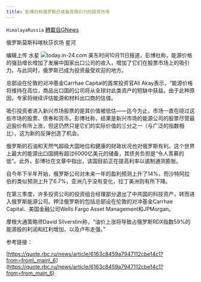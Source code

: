 ```yaml
---
title: 彭博社称俄罗斯已成最具吸引力的投资市场
---
```

`HimalayaRussia` [轉載自GNews](https://gnews.org/zh-hans/1587570/)

俄罗斯莫斯科喀秋莎农场 星河

编辑上传 水星
![](https://assets.gnews.org/wp-content/uploads/2021/10/B-2.jpg)today.in-24.com
美东时间10月11日报道，彭博社称，能源价格的强劲增长增加了发展中国家出口公司的收入，增加了它们在股票市场上的吸引力。与此同时，俄罗斯已成为投资最受欢迎的地方。

总部设在伦敦的对冲基金Carrhae Capital的首席投资官Ali Akay表示，“能源价格将维持在高位，商品出口国的公司将从全球对此类资产的短缺中获益。由于此种原因，专家将继续评估能源和材料出口商的估值。

吸引投资者进入新兴市场股票的是其价值被低估——迄今为止，市场一直在绕过这些市场的股票、债券和货币。彭博社称，结果是新兴市场的能源公司的股票尽管最近股价有所上涨，但这仍然只是它们的实际价值的三分之一（与广泛的指数相比），这为新的反弹创造了机会。

俄罗斯的石油和天然气超级大国地位和健康的财政状况也对俄罗斯有利。这个世界上最大的能源出口国拥有超过6000亿美元的储备，其债务负担是“令人羡慕的低”。此外，彭博社在文章中指出，该国目前正在提高利率以遏制通货膨胀。

自今年下半年开始，俄罗斯公司对未来一年的盈利预测上升了14%，而沙特阿拉伯的类似预测上升了6.7%，亚洲几乎没有变化，拉丁美洲则有所下降。

在第三季度，许多投资公司的投资组合经理部分退出了中共国的科技资产，转而进入俄罗斯能源公司。押注俄罗斯的包括总部设在伦敦的对冲基金Carrhae Capital、美国金融公司Wells Fargo Asset Management和JPMorgan。

摩根大通策略师David Silverstini称，“油价上涨将导致占俄罗斯RDX指数59%的能源股的利润和红利增加，以及卢布走强。”

参考链接：

[https://quote.rbc.ru/news/article/6163c8459a7947112cbe14c1?from=from\_main\_6](https://quote.rbc.ru/news/article/6163c8459a7947112cbe14c1?from=from_main_6)
